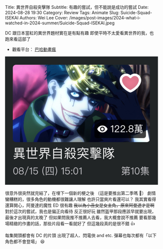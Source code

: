 Title: 異世界自殺突擊隊
Subtitle: 有趣的嘗試，但不能說是成功的嘗試
Date: 2024-08-28 19:30
Category: Review
Tags: Animate
Slug: Suicide-Squad-ISEKAI
Authors: Wei Lee
Cover: /images/post-images/2024-what-i-watched-in-2024-summer/Suicide-Squad-ISEKAI.jpeg

DC 跟日本當紅的異世界題材實在是有點有趣
即使平時不太愛看異世界的我，也跑來看這部了

<!--more-->

* 觀看平台： [巴哈動畫瘋](https://ani.gamer.com.tw/animeVideo.php?sn=38827)

![Suicide-Squad-ISEKAI](/images/post-images/2024-what-i-watched-in-2024-summer/Suicide-Squad-ISEKAI.jpeg)

很意外很突然就完結了，在埋下一個新的梗之後
（這是要推出第二季嗎 🤔）
劇情蠻糟糕的，很多角色的動機都很難讓人理解
也許只當爽片看還可以？
我其實看得還算開心，阿曼達的魔性 ED 很有趣
~~我以為小丑女是女主角，原來阿曼達才是啊~~
對於這次的嘗試，我也是偏正向看待
反正很好玩
雖然盔甲那段應該早就要出現，最後才出現真的太晚了
但如果問我推不推薦人去看，我大概會說不推薦
要看那幾場精緻的作畫的話，那些片段看一看就好了
但這幾段真的是很不錯 👍

每集開頭都會有 DC 的片頭
出現了超人、閃電俠 and etc.
彈幕也每次都有「以下角色都不會登場」 😆
